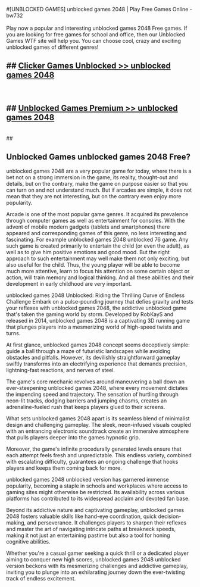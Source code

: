 #[UNBLOCKED GAMES] unblocked games 2048 | Play Free Games Online - bw732 <br>
<br>
Play now a popular and interesting unblocked games 2048 Free games. If you are looking for free games for school and office, then our Unblocked Games WTF site will help you. You can choose cool, crazy and exciting unblocked games of different genres!


## ##  [Clicker Games Unblocked >> unblocked games 2048](http://freeplayer.one?title=unblocked_games_2048&ref=22)
  <br>

##  ## [Unblocked Games Premium >> unblocked games 2048](http://freeplayer.one?title=unblocked_games_2048&ref=22)
  <br>
  ##



## Unblocked Games unblocked games 2048 Free?

unblocked games 2048 are a very popular game for today, where there is a bet not on a strong immersion in the game, its reality, thought-out and details, but on the contrary, make the game on purpose easier so that you can turn on and not understand much. But if arcades are simple, it does not mean that they are not interesting, but on the contrary even enjoy more popularity.

Arcade is one of the most popular game genres. It acquired its prevalence through computer games as well as entertainment for consoles. With the advent of mobile modern gadgets (tablets and smartphones) there appeared and corresponding games of this genre, no less interesting and fascinating. For example unblocked games 2048 unblocked 76 game. Any such game is created primarily to entertain the child (or even the adult), as well as to give him positive emotions and good mood. But the right approach to such entertainment may well make them not only exciting, but also useful for the child. Thus, the young player will be able to become much more attentive, learn to focus his attention on some certain object or action, will train memory and logical thinking. And all these abilities and their development in early childhood are very important.

unblocked games 2048 Unblocked: Riding the Thrilling Curve of Endless Challenge
Embark on a pulse-pounding journey that defies gravity and tests your reflexes with unblocked games 2048, the addictive unblocked game that's taken the gaming world by storm. Developed by RobKayS and released in 2014, unblocked games 2048 is a captivating 3D running game that plunges players into a mesmerizing world of high-speed twists and turns.

At first glance, unblocked games 2048 concept seems deceptively simple: guide a ball through a maze of futuristic landscapes while avoiding obstacles and pitfalls. However, its devilishly straightforward gameplay swiftly transforms into an electrifying experience that demands precision, lightning-fast reactions, and nerves of steel.

The game's core mechanic revolves around maneuvering a ball down an ever-steepening unblocked games 2048, where every movement dictates the impending speed and trajectory. The sensation of hurtling through neon-lit tracks, dodging barriers and jumping chasms, creates an adrenaline-fueled rush that keeps players glued to their screens.

What sets unblocked games 2048 apart is its seamless blend of minimalist design and challenging gameplay. The sleek, neon-infused visuals coupled with an entrancing electronic soundtrack create an immersive atmosphere that pulls players deeper into the games hypnotic grip.

Moreover, the game's infinite procedurally generated levels ensure that each attempt feels fresh and unpredictable. This endless variety, combined with escalating difficulty, guarantees an ongoing challenge that hooks players and keeps them coming back for more.

unblocked games 2048 unblocked version has garnered immense popularity, becoming a staple in schools and workplaces where access to gaming sites might otherwise be restricted. Its availability across various platforms has contributed to its widespread acclaim and devoted fan base.

Beyond its addictive nature and captivating gameplay, unblocked games 2048 fosters valuable skills like hand-eye coordination, quick decision-making, and perseverance. It challenges players to sharpen their reflexes and master the art of navigating intricate paths at breakneck speeds, making it not just an entertaining pastime but also a tool for honing cognitive abilities.

Whether you're a casual gamer seeking a quick thrill or a dedicated player aiming to conquer new high scores, unblocked games 2048 unblocked version beckons with its mesmerizing challenges and addictive gameplay, inviting you to plunge into an exhilarating journey down the ever-twisting track of endless excitement.